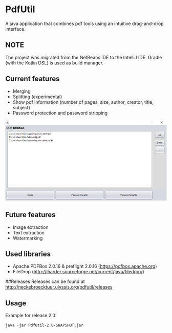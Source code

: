 # PdfUtil
A java application that combines pdf tools using an intuitive drag-and-drop interface.

## NOTE
The project was migrated from the NetBeans IDE to the IntelliJ IDE.
Gradle (with the Kotlin DSL) is used as build manager.

## Current features
 - Merging
 - Splitting (experimental)
 - Show pdf information (number of pages, size, author, creator, title, subject)
 - Password protection and password stripping

![](pdf_util.png)

## Future features
- Image extraction
- Text extraction
- Watermarking

## Used libraries
- Apache PDFBox 2.0.16 & preflight 2.0.16 (https://pdfbox.apache.org)
- FileDrop (http://iharder.sourceforge.net/current/java/filedrop/)


##Releases
Releases can be found at http://neckebroecktuur.ulyssis.org/pdfutil/releases

## Usage
Example for release 2.0:
```
java -jar PdfUtil-2.0-SNAPSHOT.jar
```
